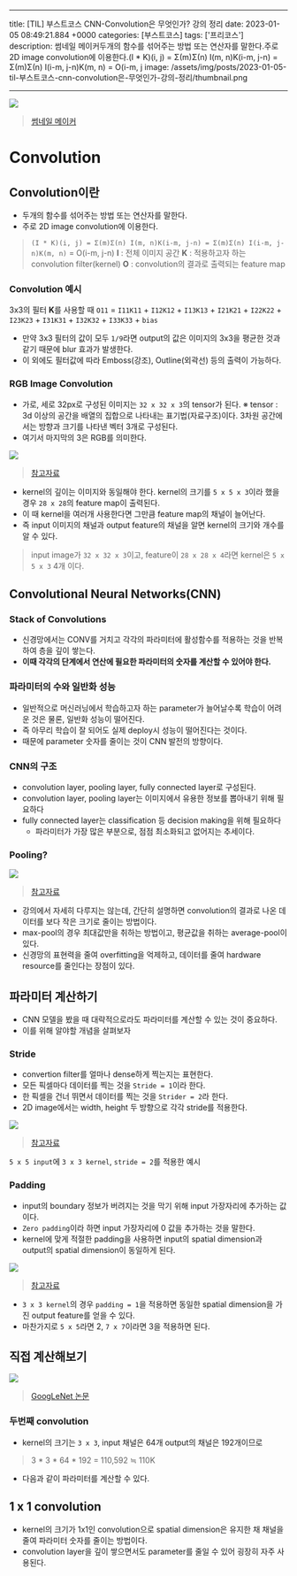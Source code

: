 

---
title: [TIL] 부스트코스 CNN-Convolution은 무엇인가? 강의 정리
date: 2023-01-05 08:49:21.884 +0000
categories: [부스트코스]
tags: ['프리코스']
description: 썸네일 메이커두개의 함수를 섞어주는 방법 또는 연산자를 말한다.주로 2D image convolution에 이용한다.(I \* K)(i, j) = Σ(m)Σ(n) I(m, n)K(i-m, j-n) = Σ(m)Σ(n) I(i-m, j-n)K(m, n) = O(i-m, j
image: /assets/img/posts/2023-01-05-til-부스트코스-cnn-convolution은-무엇인가-강의-정리/thumbnail.png

---

![](/assets/img/posts/2023-01-05-til-부스트코스-cnn-convolution은-무엇인가-강의-정리/img0.png)
> [썸네일 메이커](https://ye-yo.github.io/thumbnail-maker/)

# Convolution

## Convolution이란

- 두개의 함수를 섞어주는 방법 또는 연산자를 말한다.
- 주로 2D image convolution에 이용한다.

> `(I * K)(i, j) = Σ(m)Σ(n) I(m, n)K(i-m, j-n) = Σ(m)Σ(n) I(i-m, j-n)K(m, n)` = O(i-m, j-n)
> **I** : 전체 이미지 공간
> **K** : 적용하고자 하는 convolution filter(kernel)
> **O** : convolution의 결과로 출력되는 feature map

### Convolution 예시

3x3의 필터 **K**를 사용할 때
`O11` = `I11K11` + `I12K12` + `I13K13` + `I21K21` + `I22K22` + `I23K23` + `I31K31` + `I32K32` + `I33K33` + `bias`

- 만약 3x3 필터의 값이 모두 `1/9`라면 output의 값은 이미지의 3x3을 평균한 것과 같기 때문에 blur 효과가 발생한다.
- 이 외에도 필터값에 따라 Emboss(강조), Outline(외곽선) 등의 출력이 가능하다.

### RGB Image Convolution

- 가로, 세로 32px로 구성된 이미지는 `32 x 32 x 3`의 tensor가 된다.
	※ tensor : 3d 이상의 공간을 배열의 집합으로 나타내는 표기법(자료구조)이다. 3차원 공간에서는 방향과 크기를 나타낸 벡터 3개로 구성된다.
- 여기서 마지막의 3은 RGB를 의미한다.
    
![](/assets/img/posts/2023-01-05-til-부스트코스-cnn-convolution은-무엇인가-강의-정리/img1.png)
> [참고자료](http://aispiration.com/deep-learning/tensorflow-data-structure.html)

- kernel의 깊이는 이미지와 동일해야 한다. kernel의 크기를 `5 x 5 x 3`이라 했을 경우 `28 x 28`의 feature map이 출력된다.
- 이 때 kernel을 여러개 사용한다면 그만큼 feature map의 채널이 늘어난다.
- 즉 input 이미지의 채널과 output feature의 채널을 알면 kernel의 크기와 개수를 알 수 있다.

> input image가 `32 x 32 x 3`이고, feature이 `28 x 28 x 4`라면 kernel은 `5 x 5 x 3` 4개 이다.

## Convolutional Neural Networks(CNN)

### Stack of Convolutions

- 신경망에서는 CONV를 거치고 각각의 파라미터에 활성함수를 적용하는 것을 반복하여 층을 깊이 쌓는다.
- **이때 각각의 단계에서 연산에 필요한 파라미터의 숫자를 계산할 수 있어야 한다.**

### 파라미터의 수와 일반화 성능

- 일반적으로 머신러닝에서 학습하고자 하는 parameter가 늘어날수록 학습이 어려운 것은 물론, 일반화 성능이 떨어진다.
- 즉 아무리 학습이 잘 되어도 실제 deploy시 성능이 떨어진다는 것이다.
- 때문에 parameter 숫자를 줄이는 것이 CNN 발전의 방향이다.

### CNN의 구조

- convolution layer, pooling layer, fully connected layer로 구성된다.
- convolution layer, pooling layer는 이미지에서 유용한 정보를 뽑아내기 위해 필요하다
- fully connected layer는 classification 등 decision making을 위해 필요하다
	- 파라미터가 가장 많은 부분으로, 점점 최소화되고 없어지는 추세이다.
    
### Pooling?

![](/assets/img/posts/2023-01-05-til-부스트코스-cnn-convolution은-무엇인가-강의-정리/img2.png)

> [참고자료](https://paperswithcode.com/method/max-pooling)

- 강의에서 자세히 다루지는 않는데, 간단히 설명하면 convolution의 결과로 나온 데이터를 보다 작은 크기로 줄이는 방법이다.
- max-pool의 경우 최대값만을 취하는 방법이고, 평균값을 취하는 average-pool이 있다.
- 신경망의 표현력을 줄여 overfitting을 억제하고, 데이터를 줄여 hardware resource를 줄인다는 장점이 있다.

## 파라미터 계산하기

- CNN 모델을 봤을 때 대략적으로라도 파라미터를 계산할 수 있는 것이 중요하다.
- 이를 위해 알야할 개념을 살펴보자

### Stride

- convertion filter를 얼마나 dense하게 찍는지는 표현한다.
- 모든 픽셀마다 데이터를 찍는 것을 `Stride = 1`이라 한다.
- 한 픽셀을 건너 뛰면서 데이터를 찍는 것을 `Strider = 2`라 한다.
- 2D image에서는 width, height 두 방향으로 각각 stride를 적용한다.

![](/assets/img/posts/2023-01-05-til-부스트코스-cnn-convolution은-무엇인가-강의-정리/img3.png)

> [참고자료](https://towardsdatascience.com/types-of-convolutions-in-deep-learning-717013397f4d)

`5 x 5 input`에 `3 x 3 kernel`, `stride = 2`를 적용한 예시

### Padding

- input의 boundary 정보가 버려지는 것을 막기 위해 input 가장자리에 추가하는 값이다.
- `Zero padding`이라 하면 input 가장자리에 0 값을 추가하는 것을 말한다.
- kernel에 맞게 적절한 padding을 사용하면 input의 spatial dimension과 output의 spatial dimension이 동일하게 된다.

![](/assets/img/posts/2023-01-05-til-부스트코스-cnn-convolution은-무엇인가-강의-정리/img4.png)

> [참고자료](https://deepai.org/machine-learning-glossary-and-terms/padding)

- `3 x 3 kernel`의 경우 `padding = 1`을 적용하면 동일한 spatial dimension을 가진 output feature를 얻을 수 있다.
- 마찬가지로 `5 x 5`라면 2, `7 x 7`이라면 3을 적용하면 된다.

## 직접 계산해보기

![](/assets/img/posts/2023-01-05-til-부스트코스-cnn-convolution은-무엇인가-강의-정리/img5.png)
> [GoogLeNet 논문](https://static.googleusercontent.com/media/research.google.com/en//pubs/archive/43022.pdf)

### 두번째 convolution

- kernel의 크기는 `3 x 3`, input 채널은 64개 output의 채널은 192개이므로

> 3 * 3 * 64 * 192 = 110,592 ≒ 110K

- 다음과 같이 파라미터를 계산할 수 있다.

## 1 x 1 convolution

- kernel의 크기가 1x1인 convolution으로 spatial dimension은 유지한 채 채널을 줄여 파라미터 숫자를 줄이는 방법이다.
- convolution layer을 깊이 쌓으면서도 parameter를 줄일 수 있어 굉장히 자주 사용된다.

        